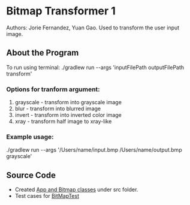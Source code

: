 # Bitmap Transformer 1
Authors: Jorie Fernandez, Yuan Gao.
Used to transform the user input image.

## About the Program
To run using terminal: ./gradlew run --args 'inputFilePath outputFilePath transform'

### Options for tranform argument:
1. grayscale - transform into grayscale image
2. blur - transform into blurred image
3. invert - transform into inverted color image
4. xray - transform half image to xray-like

### Example usage:
./gradlew run --args '/Users/name/input.bmp /Users/name/output.bmp grayscale'

## Source Code
* Created [App and Bitmap classes](https://github.com/joriefernandez/bitmap-transformer/tree/master/cli/src/main/java/cli) under src folder.
* Test cases for [BitMapTest](https://github.com/joriefernandez/bitmap-transformer/blob/master/cli/src/test/java/cli/BitMapTest.java)




